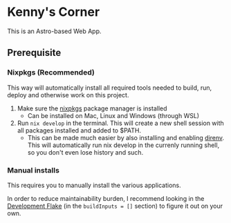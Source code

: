 # Kenny's Corner

This is an Astro-based Web App.

## Prerequisite

### Nixpkgs (Recommended)

This way will automatically install all required tools needed to build, run, deploy and otherwise work on this project.

1. Make sure the [nixpkgs](https://github.com/NixOS/nixpkgs) package manager is installed 
    * Can be installed on Mac, Linux and Windows (through WSL)
2. Run `nix develop` in the terminal. This will create a new shell session with all packages installed and added to $PATH.
    * This can be made much easier by also installing and enabling [direnv](https://github.com/direnv/direnv). This will automatically run  nix develop  in the currenly running shell, so you don't even lose history and such.

### Manual installs

This requires you to manually install the various applications.

In order to reduce maintainability burden, I recommend looking in the [Development Flake](./flake.nix) (in the `buildInputs = []` section) to figure it out on your own.
